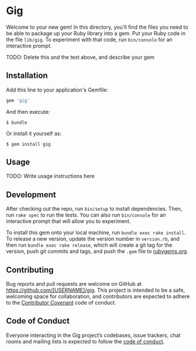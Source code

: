 # Gig

Welcome to your new gem! In this directory, you'll find the files you need to be able to package up your Ruby library into a gem. Put your Ruby code in the file `lib/gig`. To experiment with that code, run `bin/console` for an interactive prompt.

TODO: Delete this and the text above, and describe your gem

## Installation

Add this line to your application's Gemfile:

```ruby
gem 'gig'
```

And then execute:

    $ bundle

Or install it yourself as:

    $ gem install gig

## Usage

TODO: Write usage instructions here

## Development

After checking out the repo, run `bin/setup` to install dependencies. Then, run `rake spec` to run the tests. You can also run `bin/console` for an interactive prompt that will allow you to experiment.

To install this gem onto your local machine, run `bundle exec rake install`. To release a new version, update the version number in `version.rb`, and then run `bundle exec rake release`, which will create a git tag for the version, push git commits and tags, and push the `.gem` file to [rubygems.org](https://rubygems.org).

## Contributing

Bug reports and pull requests are welcome on GitHub at https://github.com/[USERNAME]/gig. This project is intended to be a safe, welcoming space for collaboration, and contributors are expected to adhere to the [Contributor Covenant](http://contributor-covenant.org) code of conduct.

## Code of Conduct

Everyone interacting in the Gig project’s codebases, issue trackers, chat rooms and mailing lists is expected to follow the [code of conduct](https://github.com/[USERNAME]/gig/blob/master/CODE_OF_CONDUCT.md).
